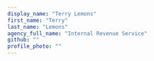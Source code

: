 ```yaml
---
display_name: "Terry Lemons"
first_name: "Terry"
last_name: "Lemons"
agency_full_name: "Internal Revenue Service"
github: ""
profile_photo: ""
---
```

